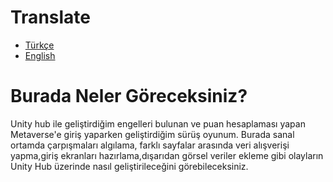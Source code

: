 # Translate
- [Türkçe](README.md)
- [English](README.en.md)

# Burada Neler Göreceksiniz?

Unity hub ile geliştirdiğim engelleri bulunan ve puan hesaplaması yapan Metaverse'e giriş yaparken geliştirdiğim sürüş oyunum. Burada sanal ortamda çarpışmaları algılama,
farklı sayfalar arasında veri alışverişi yapma,giriş ekranları hazırlama,dışarıdan görsel veriler ekleme gibi olayların Unity Hub üzerinde nasıl geliştirileceğini görebileceksiniz.
